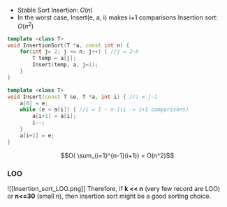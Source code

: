 * Stable Sort
Insertion: $O(n)$
* In the worst case, Insert(e, a, i) makes i+1 comparisons
Insertion sort: $O(n^2)$
```cpp
template <class T>
void InsertionSort(T *a, const int n) { 
	for(int j= 2; j <= n; j++) { //j = 2~n
		T temp = a[j];
		Insert(temp, a, j–1);
	}
}
```
```cpp
template <class T>
void Insert(const T &e, T *a, int i) { //i = j-1 
	a[0] = e;
	while (e < a[i]) { //i = 1 ~ n-1(i -> i+1 comparisons)
		a[i+1] = a[i];
		i--;
	}
	a[i+1] = e;
}
```
$$O( \sum_{i=1}^{n-1}(i+1)) = O(n^2)$$

### LOO
![[Insertion_sort_LOO.png]]
Therefore, if **k << n** (very few record are LOO) or **n<=30** (small n), then insertion sort might be a good sorting choice.

